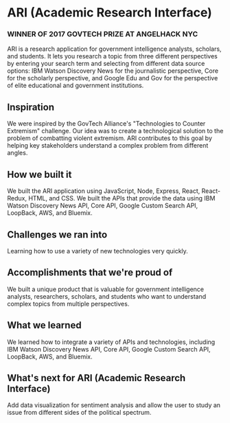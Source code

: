 # ARI (Academic Research Interface)

### WINNER OF 2017 GOVTECH PRIZE AT ANGELHACK NYC

ARI is a research application for government intelligence analysts, scholars, and students. It lets you  research a topic from three different perspectives by entering your search term and selecting from different data source options: IBM Watson Discovery News for the journalistic perspective, Core for the scholarly perspective, and Google Edu and Gov for the perspective of elite educational and government institutions. 

## Inspiration
We were inspired by the GovTech Alliance's "Technologies to Counter Extremism" challenge. Our idea was to create a technological solution to the problem of combatting violent extremism. ARI contributes to this goal by helping key stakeholders understand a complex problem from different angles.

## How we built it
We built the ARI application using JavaScript, Node, Express, React, React-Redux, HTML, and CSS. We built the APIs that provide the data using IBM Watson Discovery News API, Core API, Google Custom Search API, LoopBack, AWS, and Bluemix.

## Challenges we ran into
Learning how to use a variety of new technologies very quickly.

## Accomplishments that we're proud of
We built a unique product that is valuable for government intelligence analysts, researchers, scholars, and students who want to understand complex topics from multiple perspectives.

## What we learned
We learned how to integrate a variety of APIs and technologies, including IBM Watson Discovery News API, Core API, Google Custom Search API, LoopBack, AWS, and Bluemix.

## What's next for ARI (Academic Research Interface)
Add data visualization for sentiment analysis and allow the user to study an issue from different sides of the political spectrum. 



